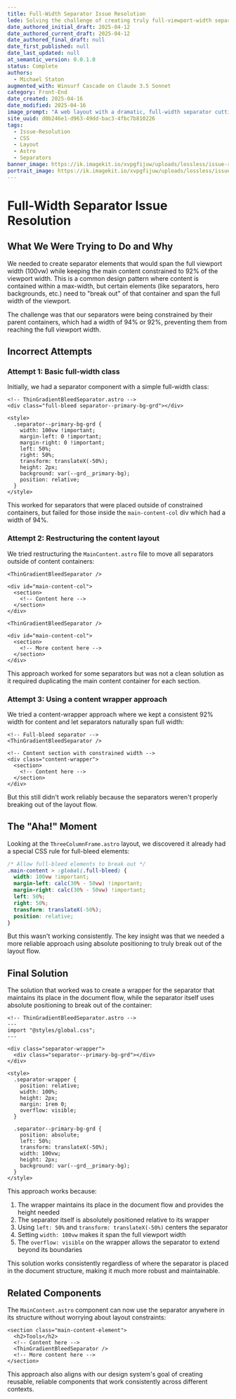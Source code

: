 ```yaml
---
title: Full-Width Separator Issue Resolution
lede: Solving the challenge of creating truly full-viewport-width separators in a constrained layout
date_authored_initial_draft: 2025-04-12
date_authored_current_draft: 2025-04-12
date_authored_final_draft: null
date_first_published: null
date_last_updated: null
at_semantic_version: 0.0.1.0
status: Complete
authors:
  - Michael Staton
augmented_with: Winsurf Cascade on Claude 3.5 Sonnet
category: Front-End
date_created: 2025-04-16
date_modified: 2025-04-16
image_prompt: "A web layout with a dramatic, full-width separator cutting across the viewport. Visuals include layered backgrounds, CSS code snippets, and highlighted solution diagrams, symbolizing precise layout problem-solving."
site_uuid: d0b246e1-d963-49dd-bac3-4fbc7b810226
tags:
  - Issue-Resolution
  - CSS
  - Layout
  - Astro
  - Separators
banner_image: https://ik.imagekit.io/xvpgfijuw/uploads/lossless/issue-resolutions/2025-05-05_banner_image_Full-Width-Separator-Issue-Resolution_4d208117-2735-419c-a196-39b9703d71cb_TRNXpiIwL.webp
portrait_image: https://ik.imagekit.io/xvpgfijuw/uploads/lossless/issue-resolutions/2025-05-05_portrait_image_Full-Width-Separator-Issue-Resolution_2dff6a22-ba8c-407b-b88a-e2f889b61d0a_d3-gcuOSk.webp
---
```

# Full-Width Separator Issue Resolution

## What We Were Trying to Do and Why

We needed to create separator elements that would span the full viewport width (100vw) while keeping the main content constrained to 92% of the viewport width. This is a common design pattern where content is contained within a max-width, but certain elements (like separators, hero backgrounds, etc.) need to "break out" of that container and span the full width of the viewport.

The challenge was that our separators were being constrained by their parent containers, which had a width of 94% or 92%, preventing them from reaching the full viewport width.

## Incorrect Attempts

### Attempt 1: Basic full-width class

Initially, we had a separator component with a simple full-width class:

```astro
<!-- ThinGradientBleedSeparator.astro -->
<div class="full-bleed separator--primary-bg-grd"></div>

<style>
  .separator--primary-bg-grd {
    width: 100vw !important;
    margin-left: 0 !important;
    margin-right: 0 !important;
    left: 50%;
    right: 50%;
    transform: translateX(-50%);
    height: 2px;
    background: var(--grd__primary-bg);
    position: relative;
  }
</style>
```

This worked for separators that were placed outside of constrained containers, but failed for those inside the `main-content-col` div which had a width of 94%.

### Attempt 2: Restructuring the content layout

We tried restructuring the `MainContent.astro` file to move all separators outside of content containers:

```astro
<ThinGradientBleedSeparator />

<div id="main-content-col">
  <section>
    <!-- Content here -->
  </section>
</div>

<ThinGradientBleedSeparator />

<div id="main-content-col">
  <section>
    <!-- More content here -->
  </section>
</div>
```

This approach worked for some separators but was not a clean solution as it required duplicating the main content container for each section.

### Attempt 3: Using a content wrapper approach

We tried a content-wrapper approach where we kept a consistent 92% width for content and let separators naturally span full width:

```astro
<!-- Full-bleed separator -->
<ThinGradientBleedSeparator />

<!-- Content section with constrained width -->
<div class="content-wrapper">
  <section>
    <!-- Content here -->
  </section>
</div>
```

But this still didn't work reliably because the separators weren't properly breaking out of the layout flow.

## The "Aha!" Moment

Looking at the `ThreeColumnFrame.astro` layout, we discovered it already had a special CSS rule for full-bleed elements:

```css
/* Allow full-bleed elements to break out */
.main-content > :global(.full-bleed) {
  width: 100vw !important;
  margin-left: calc(30% - 50vw) !important;
  margin-right: calc(30% - 50vw) !important;
  left: 50%;
  right: 50%;
  transform: translateX(-50%);
  position: relative;
}
```

But this wasn't working consistently. The key insight was that we needed a more reliable approach using absolute positioning to truly break out of the layout flow.

## Final Solution

The solution that worked was to create a wrapper for the separator that maintains its place in the document flow, while the separator itself uses absolute positioning to break out of the container:

```astro
<!-- ThinGradientBleedSeparator.astro -->
---
import "@styles/global.css";
---

<div class="separator-wrapper">
  <div class="separator--primary-bg-grd"></div>
</div>

<style>
  .separator-wrapper {
    position: relative;
    width: 100%;
    height: 2px;
    margin: 1rem 0;
    overflow: visible;
  }

  .separator--primary-bg-grd {
    position: absolute;
    left: 50%;
    transform: translateX(-50%);
    width: 100vw;
    height: 2px;
    background: var(--grd__primary-bg);
  }
</style>
```

This approach works because:

1. The wrapper maintains its place in the document flow and provides the height needed
2. The separator itself is absolutely positioned relative to its wrapper
3. Using `left: 50%` and `transform: translateX(-50%)` centers the separator
4. Setting `width: 100vw` makes it span the full viewport width
5. The `overflow: visible` on the wrapper allows the separator to extend beyond its boundaries

This solution works consistently regardless of where the separator is placed in the document structure, making it much more robust and maintainable.

## Related Components

The `MainContent.astro` component can now use the separator anywhere in its structure without worrying about layout constraints:

```astro
<section class="main-content-element">
  <h2>Tools</h2>
  <!-- Content here -->
  <ThinGradientBleedSeparator />
  <!-- More content here -->
</section>
```

This approach also aligns with our design system's goal of creating reusable, reliable components that work consistently across different contexts.
